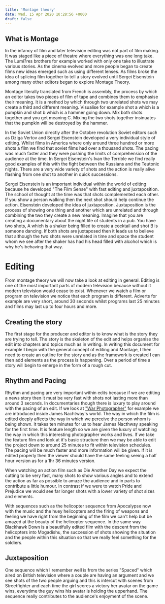 ```yaml
---
title: 'Montage theory'
date: Wed, 15 Apr 2020 10:28:56 +0000
draft: false
---
```


What is Montage
---------------

In the infancy of film and later television editing was not part of film making. It was staged like a piece of theatre where everything was one long take. The Lumi?res brothers for example worked with only one take to illustrate various stories. As the cinema evolved and more people began to create films new ideas emerged such as using different lenses. As films broke the idea of splicing film together to tell a story evolved until Sergei Eisenstein among many other editors began to explore Montage Theory.

Montage literally translated from French is assembly, the process by which an editor takes two pieces of film of tape and combines them to emphasise their meaning. It is a method by which through two unrelated shots we may create a third and different meaning. Visualise for example shot a which is a pumpkin and shot b which is a hammer going down. Mix both shots together and you get meaning C. Mixing the two shots together insinuates that the pumpkin will be destroyed by the hammer.

In the Soviet Union directly after the Octobre revolution Soviet editors such as Dziga Vertov and Sergei Eisenstein developed a very individual style of editing. Whilst films in America where only around three hundred or more shots a film we find that soviet films had over a thousand shots. The pacing was much faster and they were pushing the limits of comprehension of the audience at the time. In Sergei Eisenstein's Ivan the Terrible we find really good examples of this with the fight between the Russians and the Teutonic nights. There are a very wide variety of shots and the action is really alive flashing from one shot to another in quick successions.

Sergei Eisenstein is an important individual within the world of editing because he developed "The Film Sense" with fast editing and juxtaposition. The school of thought at the time was that shots complemented each other. If you show a person walking then the next shot should help continue the action. Eisenstein developed the idea of juxtaposition. Juxtaposition is the process of showing one thing and another which are unrelated and through combining the two they create a new meaning. Imagine that you are creating a documentary about the night life of students in a pub. You have two shots, A which is a shaker being filled to create a cocktail and shot B is someone dancing. If both shots are juxtaposed then it leads us to believe that although the two shots were unrelated in time and space the student whom we see after the shaker has had his head filled with alcohol which is why he's behaving that way.

Editing
=======

From montage theory we will now take a look at editing in general. Editing is one of the most important parts of modern television because without it modern television would cease to exist. Whenever we watch a film or program on television we notice that each program is different. Adverts for example are very short, around 30 seconds whilst programs last 25 minutes and films may last up to four hours and more.

Creating the story
------------------

The first stage for the producer and editor is to know what is the story they are trying to tell. The story is the skeleton of the edit and helps organise the edit into chapters and topics much as in writing. In writing this document for example I begin with the general concept of editing and Montage, I then need to create an outline for the story and as the framework is created I can then add elements as the process is happening. Over a period of time a story will begin to emerge in the form of a rough cut.

Rhythm and Pacing
-----------------

Rhythm and pacing are very important within edits because if we are editing a news story then it must be very fast with shots not lasting more than around 3 seconds. In documentaries though there is luxury to play around with the pacing of an edit. If we look at ["War Photographer"](http://www.war-photographer.com/) for example we are introduced inside James Nachtway's world. The way in which the film is edited deeply affects the way in which we perceive the person whom is being shown. It takes ten minutes for us to hear James Nacthway speaking for the first time. It is feature length so we are given the luxury of watching the way in which this interesting photographer works and lives. If we take the feature film and look at it's basic structure then we may be able to edit the project down to around 25 minutes to fit within television schedules. The pacing will be much faster and more information will be given. If it is edited properly then the viewer should have the same feeling seeing a half hour version as for a 1hr 36 minutes version.

When watching an action film such as Die Another Day we expect the cutting to be very fast, many shots to show various angles and to extend the action as far as possible to amaze the audience and in parts to contribute a little humour. In contrast if we were to watch Pride and Prejudice we would see far longer shots with a lower variety of shot sizes and elements.

With sequences such as the helicopter sequence from Apocalypse now with the music and the huey helicopters and the firing of weapons and feeling we have right from the beginning of the film we can't help but be amazed at the beauty of the helicopter sequence. In the same way Blackhawk Down is a beautifully edited film with the descent from the helicopters into Mogadishu, the succession of shots showing the situation and the people within this situation so that we really feel something for the soldiers.

Juxtaposition
-------------

One sequence which I remember well is from the series "Spaced" which aired on British television where a couple are having an argument and we see shots of the two people arguing and this is intercut with scenes from Streetfighter and each time the girl scores a victory her avatar on the game wins, everytime the guy wins his avatar is holding the upperhand. The sequence really contributes to the audience's enjoyment of the scene.